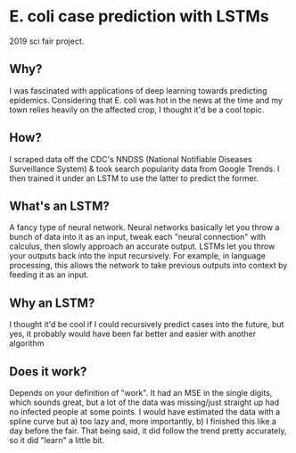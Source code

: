 # E. coli case prediction with LSTMs
2019 sci fair project.

## Why?
I was fascinated with applications of deep learning towards predicting epidemics. Considering that E. coli was hot in the news at the time
and my town relies heavily on the affected crop, I thought it'd be a cool topic.

## How?
I scraped data off the CDC's NNDSS (National Notifiable Diseases Surveillance System) & took search popularity data from Google Trends. I then trained it under an LSTM to use the latter to predict the former.

## What's an LSTM?
A fancy type of neural network. Neural networks basically let you throw a bunch of data into it as an input, tweak each "neural connection" with calculus, then slowly approach an accurate output. LSTMs let you throw your outputs back into the input recursively. For example, in language processing, this allows the network to take previous outputs into context by feeding it as an input.

## Why an LSTM?
I thought it'd be cool if I could recursively predict cases into the future, but yes, it probably would have been far better and easier with another algorithm

## Does it work?
Depends on your definition of "work". It had an MSE in the single digits, which sounds great, but a lot of the data was missing/just straight up had no infected people at some points. I would have estimated the data with a spline curve but a) too lazy and, more importantly, b) I finished this like a day before the fair. That being said, it did follow the trend pretty accurately, so it did "learn" a little bit.
